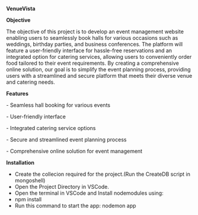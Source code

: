 **VenueVista**

**Objective**

The objective of this project is to develop an event management website enabling users to seamlessly book halls for various occasions such as weddings, birthday parties, and business conferences. The platform will feature a user-friendly interface for hassle-free reservations and an integrated option for catering services, allowing users to conveniently order food tailored to their event requirements. By creating a comprehensive online solution, our goal is to simplify the event planning process, providing users with a streamlined and secure platform that meets their diverse venue and catering needs.

**Features**

\- Seamless hall booking for various events

\- User-friendly interface

\- Integrated catering service options

\- Secure and streamlined event planning process

\- Comprehensive online solution for event management

**Installation**

- Create the collecion required for the project.(Run the CreateDB script in mongoshell)
- Open the Project Directory in VSCode.
- Open the terminal in VSCode and Install nodemodules using:
- npm install
- Run this command to start the app: nodemon app
